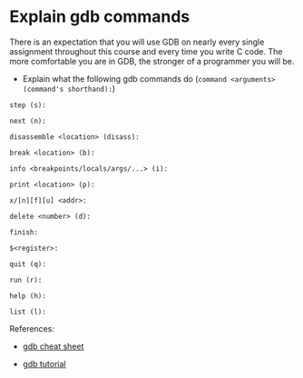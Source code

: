 # Explain gdb commands

There is an expectation that you will use GDB on nearly every single assignment throughout this course and every time you write C code. The more comfortable you are in GDB, the stronger of a programmer you will be.

- Explain what the following gdb commands do (`command <arguments> (command's shorthand):`)

```text
step (s):

next (n):

disassemble <location> (disass):

break <location> (b):

info <breakpoints/locals/args/...> (i):

print <location> (p):

x/[n][f][u] <addr>:

delete <number> (d):

finish:

$<register>:

quit (q):

run (r):

help (h):

list (l):

```


References:

- [gdb cheat sheet](https://darkdust.net/files/GDB%20Cheat%20Sheet.pdf)

- [gdb tutorial](https://web.eecs.umich.edu/~sugih/pointers/summary.html)
